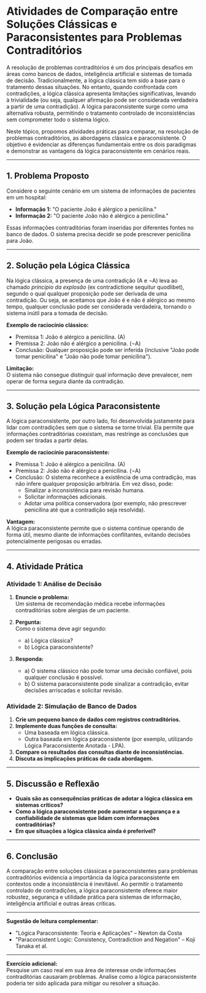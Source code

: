# Atividades de Comparação entre Soluções Clássicas e Paraconsistentes para Problemas Contraditórios

A resolução de problemas contraditórios é um dos principais desafios em áreas como bancos de dados, inteligência artificial e sistemas de tomada de decisão. Tradicionalmente, a lógica clássica tem sido a base para o tratamento dessas situações. No entanto, quando confrontada com contradições, a lógica clássica apresenta limitações significativas, levando à trivialidade (ou seja, qualquer afirmação pode ser considerada verdadeira a partir de uma contradição). A lógica paraconsistente surge como uma alternativa robusta, permitindo o tratamento controlado de inconsistências sem comprometer todo o sistema lógico.

Neste tópico, propomos atividades práticas para comparar, na resolução de problemas contraditórios, as abordagens clássica e paraconsistente. O objetivo é evidenciar as diferenças fundamentais entre os dois paradigmas e demonstrar as vantagens da lógica paraconsistente em cenários reais.

---

## 1. Problema Proposto

Considere o seguinte cenário em um sistema de informações de pacientes em um hospital:

- **Informação 1:** "O paciente João é alérgico a penicilina."
- **Informação 2:** "O paciente João não é alérgico a penicilina."

Essas informações contraditórias foram inseridas por diferentes fontes no banco de dados. O sistema precisa decidir se pode prescrever penicilina para João.

---

## 2. Solução pela Lógica Clássica

Na lógica clássica, a presença de uma contradição (A e ¬A) leva ao chamado *princípio da explosão* (ex contradictione sequitur quodlibet), segundo o qual qualquer proposição pode ser derivada de uma contradição. Ou seja, se aceitamos que João é e não é alérgico ao mesmo tempo, qualquer conclusão pode ser considerada verdadeira, tornando o sistema inútil para a tomada de decisão.

**Exemplo de raciocínio clássico:**

- Premissa 1: João é alérgico a penicilina. (A)
- Premissa 2: João não é alérgico a penicilina. (¬A)
- Conclusão: Qualquer proposição pode ser inferida (inclusive "João pode tomar penicilina" e "João não pode tomar penicilina").

**Limitação:**  
O sistema não consegue distinguir qual informação deve prevalecer, nem operar de forma segura diante da contradição.

---

## 3. Solução pela Lógica Paraconsistente

A lógica paraconsistente, por outro lado, foi desenvolvida justamente para lidar com contradições sem que o sistema se torne trivial. Ela permite que informações contraditórias coexistam, mas restringe as conclusões que podem ser tiradas a partir delas.

**Exemplo de raciocínio paraconsistente:**

- Premissa 1: João é alérgico a penicilina. (A)
- Premissa 2: João não é alérgico a penicilina. (¬A)
- Conclusão: O sistema reconhece a existência de uma contradição, mas não infere qualquer proposição arbitrária. Em vez disso, pode:
    - Sinalizar a inconsistência para revisão humana.
    - Solicitar informações adicionais.
    - Adotar uma política conservadora (por exemplo, não prescrever penicilina até que a contradição seja resolvida).

**Vantagem:**  
A lógica paraconsistente permite que o sistema continue operando de forma útil, mesmo diante de informações conflitantes, evitando decisões potencialmente perigosas ou erradas.

---

## 4. Atividade Prática

### **Atividade 1: Análise de Decisão**

1. **Enuncie o problema:**  
   Um sistema de recomendação médica recebe informações contraditórias sobre alergias de um paciente.

2. **Pergunta:**  
   Como o sistema deve agir segundo:
   - a) Lógica clássica?
   - b) Lógica paraconsistente?

3. **Responda:**  
   - a) O sistema clássico não pode tomar uma decisão confiável, pois qualquer conclusão é possível.
   - b) O sistema paraconsistente pode sinalizar a contradição, evitar decisões arriscadas e solicitar revisão.

### **Atividade 2: Simulação de Banco de Dados**

1. **Crie um pequeno banco de dados com registros contraditórios.**
2. **Implemente duas funções de consulta:**
   - Uma baseada em lógica clássica.
   - Outra baseada em lógica paraconsistente (por exemplo, utilizando Lógica Paraconsistente Anotada - LPA).
3. **Compare os resultados das consultas diante de inconsistências.**
4. **Discuta as implicações práticas de cada abordagem.**

---

## 5. Discussão e Reflexão

- **Quais são as consequências práticas de adotar a lógica clássica em sistemas críticos?**
- **Como a lógica paraconsistente pode aumentar a segurança e a confiabilidade de sistemas que lidam com informações contraditórias?**
- **Em que situações a lógica clássica ainda é preferível?**

---

## 6. Conclusão

A comparação entre soluções clássicas e paraconsistentes para problemas contraditórios evidencia a importância da lógica paraconsistente em contextos onde a inconsistência é inevitável. Ao permitir o tratamento controlado de contradições, a lógica paraconsistente oferece maior robustez, segurança e utilidade prática para sistemas de informação, inteligência artificial e outras áreas críticas.

---

**Sugestão de leitura complementar:**  
- "Lógica Paraconsistente: Teoria e Aplicações" – Newton da Costa  
- "Paraconsistent Logic: Consistency, Contradiction and Negation" – Koji Tanaka et al.

---

**Exercício adicional:**  
Pesquise um caso real em sua área de interesse onde informações contraditórias causaram problemas. Analise como a lógica paraconsistente poderia ter sido aplicada para mitigar ou resolver a situação.